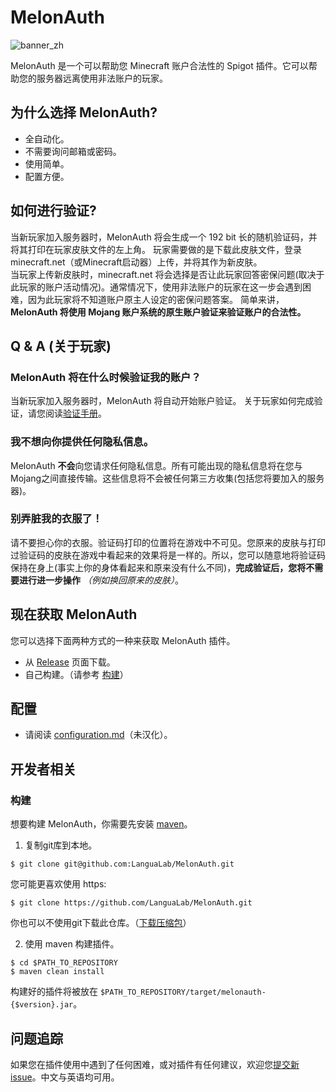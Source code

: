 # MelonAuth

![banner_zh](https://raw.githubusercontent.com/LanguaLab/MelonAuth/master/image/banner_zh.png)

MelonAuth 是一个可以帮助您 Minecraft 账户合法性的 Spigot 插件。它可以帮助您的服务器远离使用非法账户的玩家。

## 为什么选择 MelonAuth?

+ 全自动化。
+ 不需要询问邮箱或密码。
+ 使用简单。
+ 配置方便。

## 如何进行验证?
当新玩家加入服务器时，MelonAuth 将会生成一个 192 bit 长的随机验证码，并将其打印在玩家皮肤文件的左上角。
玩家需要做的是下载此皮肤文件，登录 minecraft.net（或Minecraft启动器）上传，并将其作为新皮肤。  
当玩家上传新皮肤时，minecraft.net 将会选择是否让此玩家回答密保问题(取决于此玩家的账户活动情况)。通常情况下，使用非法账户的玩家在这一步会遇到困难，因为此玩家将不知道账户原主人设定的密保问题答案。
简单来讲，**MelonAuth 将使用 Mojang 账户系统的原生账户验证来验证账户的合法性。**  

## Q & A (关于玩家)

### MelonAuth 将在什么时候验证我的账户？
当新玩家加入服务器时，MelonAuth 将自动开始账户验证。
关于玩家如何完成验证，请您阅读[验证手册](https://github.com/LanguaLab/MelonAuth/blob/master/documents/manual_zh.md)。

### 我不想向你提供任何隐私信息。
MelonAuth **不会**向您请求任何隐私信息。所有可能出现的隐私信息将在您与Mojang之间直接传输。这些信息将不会被任何第三方收集(包括您将要加入的服务器)。

### 别弄脏我的衣服了！
请不要担心你的衣服。验证码打印的位置将在游戏中不可见。您原来的皮肤与打印过验证码的皮肤在游戏中看起来的效果将是一样的。所以，您可以随意地将验证码保持在身上(事实上你的身体看起来和原来没有什么不同)，**完成验证后，您将不需要进行进一步操作** *（例如换回原来的皮肤）*。


## 现在获取 MelonAuth
您可以选择下面两种方式的一种来获取 MelonAuth 插件。
+ 从 [Release](https://github.com/LanguaLab/MelonAuth/releases) 页面下载。
+ 自己构建。（请参考 [构建](https://github.com/LanguaLab/MelonAuth/blob/master/documents/README_zh.md#%E6%9E%84%E5%BB%BA)）

## 配置
+ 请阅读 [configuration.md](https://github.com/LanguaLab/MelonAuth/blob/master/documents/configuration.md)（未汉化）。

## 开发者相关

### 构建

想要构建 MelonAuth，你需要先安装 [maven](https://maven.apache.org)。

1. 复制git库到本地。
```
$ git clone git@github.com:LanguaLab/MelonAuth.git
```
您可能更喜欢使用 https:
```
$ git clone https://github.com/LanguaLab/MelonAuth.git
```
你也可以不使用git下载此仓库。（[下载压缩包](https://github.com/LanguaLab/MelonAuth/archive/master.zip)）

2. 使用 maven 构建插件。
```
$ cd $PATH_TO_REPOSITORY
$ maven clean install
```
构建好的插件将被放在 `$PATH_TO_REPOSITORY/target/melonauth-{$version}.jar`。

## 问题追踪
如果您在插件使用中遇到了任何困难，或对插件有任何建议，欢迎您[提交新issue](https://github.com/LanguaLab/MelonAuth/issues)。中文与英语均可用。


